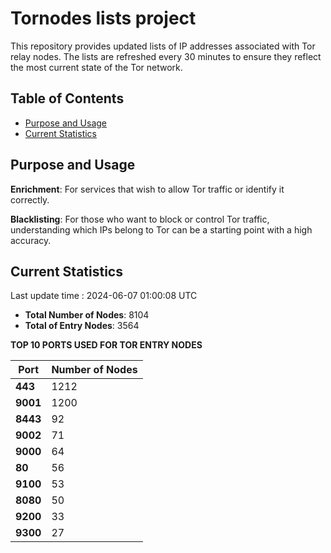 # Tornodes lists project

This repository provides updated lists of IP addresses associated with Tor relay nodes. The lists are refreshed every 30 minutes to ensure they reflect the most current state of the Tor network.

## Table of Contents

- [Purpose and Usage](#purpose-and-usage)
- [Current Statistics](#current-statistics)


## Purpose and Usage

**Enrichment**: For services that wish to allow Tor traffic or identify it correctly.

**Blacklisting**: For those who want to block or control Tor traffic, understanding which IPs belong to Tor can be a starting point with a high accuracy.

## Current Statistics

Last update time : 2024-06-07 01:00:08 UTC

- **Total Number of Nodes**: 8104
- **Total of Entry Nodes**: 3564

**TOP 10 PORTS USED FOR TOR ENTRY NODES**

| **Port** | **Number of Nodes** |
|------|-----------------|
| **443**   | 1212  |
| **9001**   | 1200  |
| **8443**   | 92  |
| **9002**   | 71  |
| **9000**   | 64  |
| **80**   | 56  |
| **9100**   | 53  |
| **8080**   | 50  |
| **9200**   | 33  |
| **9300**   | 27  |

